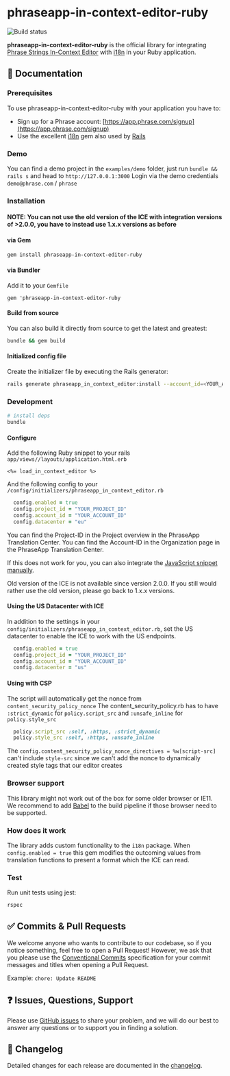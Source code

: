 # phraseapp-in-context-editor-ruby

![Build status](https://github.com/phrase/phraseapp-in-context-editor-ruby/workflows/Test/badge.svg)

**phraseapp-in-context-editor-ruby** is the official library for integrating [Phrase Strings In-Context Editor](https://support.phrase.com/hc/en-us/articles/5784095916188-In-Context-Editor-Strings) with [i18n](https://github.com/ruby-i18n/i18n) in your Ruby application.

## :scroll: Documentation

### Prerequisites

To use phraseapp-in-context-editor-ruby with your application you have to:

- Sign up for a Phrase account: [https://app.phrase.com/signup](https://app.phrase.com/signup)
- Use the excellent [i18n](https://github.com/ruby-i18n/i18n) gem also used by [Rails](https://guides.rubyonrails.org/i18n.html)

### Demo

You can find a demo project in the `examples/demo` folder, just run `bundle && rails s` and head to `http://127.0.0.1:3000`
Login via the demo credentials `demo@phrase.com` / `phrase`

### Installation

#### NOTE: You can not use the old version of the ICE with integration versions of >2.0.0, you have to instead use 1.x.x versions as before

#### via Gem

```bash
gem install phraseapp-in-context-editor-ruby
```

#### via Bundler

Add it to your `Gemfile`

```
gem 'phraseapp-in-context-editor-ruby
```

#### Build from source

You can also build it directly from source to get the latest and greatest:

```bash
bundle && gem build
```

#### Initialized config file

Create the initializer file by executing the Rails generator:

```bash
rails generate phraseapp_in_context_editor:install --account_id=<YOUR_ACCOUNT_ID> --project-id=<YOUR_PROJECT_ID>
```

### Development

```bash
# install deps
bundle
```

#### Configure

Add the following Ruby snippet to your rails `app/views//layouts/application.html.erb`

```
<%= load_in_context_editor %>
```

And the following config to your `/config/initializers/phraseapp_in_context_editor.rb`

```ruby
  config.enabled = true
  config.project_id = "YOUR_PROJECT_ID"
  config.account_id = "YOUR_ACCOUNT_ID"
  config.datacenter = "eu"
```

You can find the Project-ID in the Project overview in the PhraseApp Translation Center.
You can find the Account-ID in the Organization page in the PhraseApp Translation Center.

If this does not work for you, you can also integrate the [JavaScript snippet manually](https://help.phrase.com/help/integrate-in-context-editor-into-any-web-framework).

Old version of the ICE is not available since version 2.0.0. If you still would rather use the old version, please go back to 1.x.x versions.

#### Using the US Datacenter with ICE

In addition to the settings in your `config/initializers/phraseapp_in_context_editor.rb`, set the US datacenter to enable the ICE to work with the US endpoints.

```ruby
  config.enabled = true
  config.project_id = "YOUR_PROJECT_ID"
  config.account_id = "YOUR_ACCOUNT_ID"
  config.datacenter = "us"
```

#### Using with CSP

The script will automatically get the nonce from `content_security_policy_nonce`
The content_security_policy.rb has to have `:strict_dynamic` for `policy.script_src` and `:unsafe_inline` for `policy.style_src`

```ruby
  policy.script_src :self, :https, :strict_dynamic
  policy.style_src :self, :https, :unsafe_inline
```

The `config.content_security_policy_nonce_directives = %w[script-src]` can't include `style-src` since we can't add the nonce to dynamically created style tags that our editor creates

### Browser support

This library might not work out of the box for some older browser or IE11. We recommend to add [Babel](https://github.com/babel/babel) to the build pipeline if those browser need to be supported.

### How does it work

The library adds custom functionality to the `i18n` package. When `config.enabled = true` this gem modifies the outcoming values from translation functions to present a format which the ICE can read.

### Test

Run unit tests using jest:

```bash
rspec
```

## :white_check_mark: Commits & Pull Requests

We welcome anyone who wants to contribute to our codebase, so if you notice something, feel free to open a Pull Request! However, we ask that you please use the [Conventional Commits](https://www.conventionalcommits.org/en/v1.0.0/) specification for your commit messages and titles when opening a Pull Request.

Example: `chore: Update README`

## :question: Issues, Questions, Support

Please use [GitHub issues](https://github.com/phrase/phraseapp-in-context-editor-ruby/issues) to share your problem, and we will do our best to answer any questions or to support you in finding a solution.

## :memo: Changelog

Detailed changes for each release are documented in the [changelog](https://github.com/phrase/phraseapp-in-context-editor-ruby/releases).
